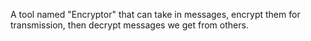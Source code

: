 A tool named "Encryptor" that can take in messages, encrypt them for transmission, then decrypt messages we get from others.